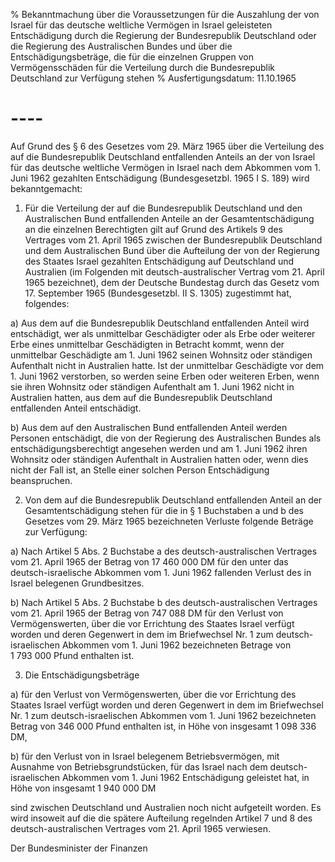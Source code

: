 % Bekanntmachung über die Voraussetzungen für die Auszahlung der von Israel für das deutsche weltliche Vermögen in Israel geleisteten Entschädigung durch die Regierung der Bundesrepublik Deutschland oder die Regierung des Australischen Bundes und über die Entschädigungsbeträge, die für die einzelnen Gruppen von Vermögensschäden für die Verteilung durch die Bundesrepublik Deutschland zur Verfügung stehen
% Ausfertigungsdatum: 11.10.1965
 
# ----

Auf Grund des § 6 des Gesetzes vom 29. März 1965 über die Verteilung des auf die Bundesrepublik Deutschland entfallenden Anteils an der von Israel für das deutsche weltliche Vermögen in Israel nach dem Abkommen vom 1. Juni 1962 gezahlten Entschädigung (Bundesgesetzbl. 1965 I S. 189) wird bekanntgemacht:

1. Für die Verteilung der auf die Bundesrepublik Deutschland und den Australischen Bund entfallenden Anteile an der Gesamtentschädigung an die einzelnen Berechtigten gilt auf Grund des Artikels 9 des Vertrages vom 21. April 1965 zwischen der Bundesrepublik Deutschland und dem Australischen Bund über die Aufteilung der von der Regierung des Staates Israel gezahlten Entschädigung auf Deutschland und Australien (im Folgenden mit deutsch-australischer Vertrag vom 21. April 1965 bezeichnet), dem der Deutsche Bundestag durch das Gesetz vom 17. September 1965 (Bundesgesetzbl. II S. 1305) zugestimmt hat, folgendes:

a) Aus dem auf die Bundesrepublik Deutschland entfallenden Anteil wird entschädigt, wer als unmittelbar Geschädigter oder als Erbe oder weiterer Erbe eines unmittelbar Geschädigten in Betracht kommt, wenn der unmittelbar Geschädigte am 1. Juni 1962 seinen Wohnsitz oder ständigen Aufenthalt nicht in Australien hatte. Ist der unmittelbar Geschädigte vor dem 1. Juni 1962 verstorben, so werden seine Erben oder weiteren Erben, wenn sie ihren Wohnsitz oder ständigen Aufenthalt am 1. Juni 1962 nicht in Australien hatten, aus dem auf die Bundesrepublik Deutschland entfallenden Anteil entschädigt.

b) Aus dem auf den Australischen Bund entfallenden Anteil werden Personen entschädigt, die von der Regierung des Australischen Bundes als entschädigungsberechtigt angesehen werden und am 1. Juni 1962 ihren Wohnsitz oder ständigen Aufenthalt in Australien hatten oder, wenn dies nicht der Fall ist, an Stelle einer solchen Person Entschädigung beanspruchen.

2. Von dem auf die Bundesrepublik Deutschland entfallenden Anteil an der Gesamtentschädigung stehen für die in § 1 Buchstaben a und b des Gesetzes vom 29. März 1965 bezeichneten Verluste folgende Beträge zur Verfügung:

a) Nach Artikel 5 Abs. 2 Buchstabe a des deutsch-australischen Vertrages vom 21. April 1965 der Betrag von 17 460 000 DM für den unter das deutsch-israelische Abkommen vom 1. Juni 1962 fallenden Verlust des in Israel belegenen Grundbesitzes.

b) Nach Artikel 5 Abs. 2 Buchstabe b des deutsch-australischen Vertrages vom 21. April 1965 der Betrag von 747 088 DM für den Verlust von Vermögenswerten, über die vor Errichtung des Staates Israel verfügt worden und deren Gegenwert in dem im Briefwechsel Nr. 1 zum deutsch-israelischen Abkommen vom 1. Juni 1962 bezeichneten Betrage von 1 793 000 Pfund enthalten ist.

3. Die Entschädigungsbeträge

a) für den Verlust von Vermögenswerten, über die vor Errichtung des Staates Israel verfügt worden und deren Gegenwert in dem im Briefwechsel Nr. 1 zum deutsch-israelischen Abkommen vom 1. Juni 1962 bezeichneten Betrag von 346 000 Pfund enthalten ist, in Höhe von insgesamt 1 098 336 DM,

b) für den Verlust von in Israel belegenem Betriebsvermögen, mit Ausnahme von Betriebsgrundstücken, für das Israel nach dem deutsch-israelischen Abkommen vom 1. Juni 1962 Entschädigung geleistet hat, in Höhe von insgesamt 1 940 000 DM

sind zwischen Deutschland und Australien noch nicht aufgeteilt worden. Es wird insoweit auf die die spätere Aufteilung regelnden Artikel 7 und 8 des deutsch-australischen Vertrages vom 21. April 1965 verwiesen.

  
  
Der Bundesminister der Finanzen
